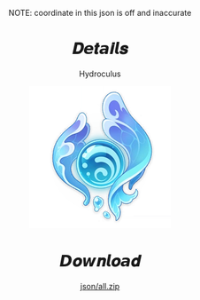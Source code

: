 <body>
  <div align="center">
    <p>NOTE: coordinate in this json is off and inaccurate</p>
    <h1>𝑫𝙚𝒕𝙖𝒊𝙡𝒔</h1>
    <p>Hydroculus</p>
    <img src=item.webp>
    <h1>𝘿𝒐𝙬𝒏𝙡𝒐𝙖𝒅</h1>
    <a href="https://github.com/Minato0211/minato-jsons/raw/main/oculus/hydroculus/4.6/json/all/all.zip">json/all.zip</a></br>
  </div>
</body>
